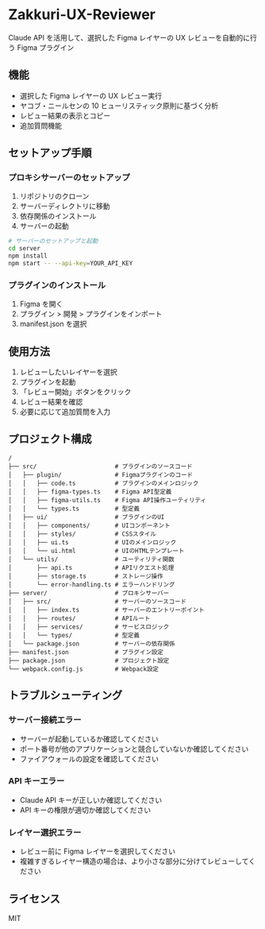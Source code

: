 # Zakkuri-UX-Reviewer

Claude API を活用して、選択した Figma レイヤーの UX レビューを自動的に行う Figma プラグイン

## 機能

- 選択した Figma レイヤーの UX レビュー実行
- ヤコブ・ニールセンの 10 ヒューリスティック原則に基づく分析
- レビュー結果の表示とコピー
- 追加質問機能

## セットアップ手順

### プロキシサーバーのセットアップ

1. リポジトリのクローン
2. サーバーディレクトリに移動
3. 依存関係のインストール
4. サーバーの起動

```bash
# サーバーのセットアップと起動
cd server
npm install
npm start -- --api-key=YOUR_API_KEY
```

### プラグインのインストール

1. Figma を開く
2. プラグイン > 開発 > プラグインをインポート
3. manifest.json を選択

## 使用方法

1. レビューしたいレイヤーを選択
2. プラグインを起動
3. 「レビュー開始」ボタンをクリック
4. レビュー結果を確認
5. 必要に応じて追加質問を入力

## プロジェクト構成

```
/
├── src/                      # プラグインのソースコード
│   ├── plugin/               # Figmaプラグインのコード
│   │   ├── code.ts           # プラグインのメインロジック
│   │   ├── figma-types.ts    # Figma API型定義
│   │   ├── figma-utils.ts    # Figma API操作ユーティリティ
│   │   └── types.ts          # 型定義
│   ├── ui/                   # プラグインのUI
│   │   ├── components/       # UIコンポーネント
│   │   ├── styles/           # CSSスタイル
│   │   ├── ui.ts             # UIのメインロジック
│   │   └── ui.html           # UIのHTMLテンプレート
│   └── utils/                # ユーティリティ関数
│       ├── api.ts            # APIリクエスト処理
│       ├── storage.ts        # ストレージ操作
│       └── error-handling.ts # エラーハンドリング
├── server/                   # プロキシサーバー
│   ├── src/                  # サーバーのソースコード
│   │   ├── index.ts          # サーバーのエントリーポイント
│   │   ├── routes/           # APIルート
│   │   ├── services/         # サービスロジック
│   │   └── types/            # 型定義
│   └── package.json          # サーバーの依存関係
├── manifest.json             # プラグイン設定
├── package.json              # プロジェクト設定
└── webpack.config.js         # Webpack設定
```

## トラブルシューティング

### サーバー接続エラー

- サーバーが起動しているか確認してください
- ポート番号が他のアプリケーションと競合していないか確認してください
- ファイアウォールの設定を確認してください

### API キーエラー

- Claude API キーが正しいか確認してください
- API キーの権限が適切か確認してください

### レイヤー選択エラー

- レビュー前に Figma レイヤーを選択してください
- 複雑すぎるレイヤー構造の場合は、より小さな部分に分けてレビューしてください

## ライセンス

MIT

